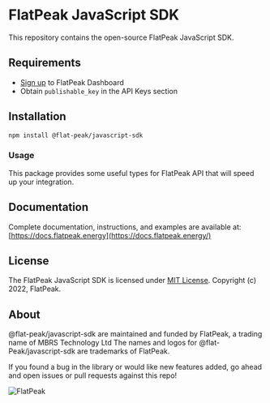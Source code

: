 # FlatPeak JavaScript SDK

This repository contains the open-source FlatPeak JavaScript SDK.

## Requirements

- [Sign up](https://www.flatpeak.energy/signup) to FlatPeak Dashboard
- Obtain `publishable_key` in the API Keys section

## Installation

`npm install @flat-peak/javascript-sdk`

### Usage

This package provides some useful types for FlatPeak API that will speed up your integration.

## Documentation

Complete documentation, instructions, and examples are available at:  [https://docs.flatpeak.energy](https://docs.flatpeak.energy/)

## License

The FlatPeak JavaScript SDK is licensed under [MIT License](https://opensource.org/licenses/MIT). Copyright (c) 2022, FlatPeak.

##  About
@flat-peak/javascript-sdk are maintained and funded by FlatPeak, a trading name of MBRS Technology Ltd The names and logos for @flat-Peak/javascript-sdk are trademarks of FlatPeak.

If you found a bug in the library or would like new features added, go ahead and open issues or pull requests against this repo!

![FlatPeak](https://static.flatpeak.energy/misc/flatpeak-logo.png)
